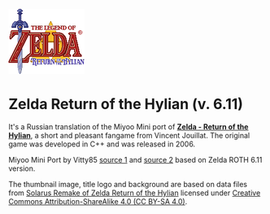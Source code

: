 ![Zelda Return of the Hylian logo](build/Roms/PORTS/Games/Zelda%20-%20Return%20Of%20The%20Hylian/data/images/logos/title_logo.png)

#  Zelda Return of the Hylian (v. 6.11)

It's a Russian translation of the Miyoo Mini port of [**Zelda - Return of the Hylian**](http://www.zeldaroth.fr/), a short and pleasant fangame from Vincent Jouillat. The original game was developed in C++ and was released in 2006.

Miyoo Mini Port by Vitty85 [source 1](https://archive.org/details/zelda-fan-game-ports-for-miyoo-mini-onion) and [source 2](https://www.reddit.com/r/MiyooMini/comments/18wnbgt/porting_of_zelda_fan_games/) based on Zelda ROTH 6.11 version.

The thumbnail image, title logo and background are based on data files from [Solarus Remake of Zelda Return of the Hylian](https://gitlab.com/solarus-games/games/zelda-roth-se) licensed under [Creative Commons Attribution-ShareAlike 4.0 (CC BY-SA 4.0)](http://creativecommons.org/licenses/by-sa/4.0/).